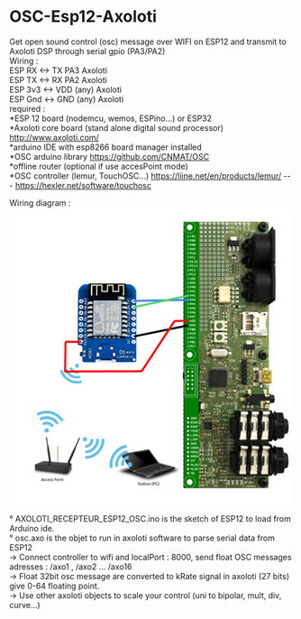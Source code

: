 # OSC-Esp12-Axoloti
Get open sound control (osc) message over WIFI on ESP12 and transmit to Axoloti DSP through serial gpio (PA3/PA2)<br />
Wiring :<br />
ESP RX <-> TX PA3 Axoloti<br />
ESP TX <-> RX PA2 Axoloti<br />
ESP 3v3 <-> VDD (any) Axoloti<br />
ESP Gnd <-> GND (any) Axoloti<br />
required :<br />
*ESP 12 board (nodemcu, wemos, ESPino...) or ESP32<br />
*Axoloti core board (stand alone digital sound processor) http://www.axoloti.com/ <br />
*arduino IDE with esp8266 board manager installed <br />
*OSC arduino library  https://github.com/CNMAT/OSC<br />
*offline router (optional if use accesPoint mode) <br />
*OSC controller (lemur, TouchOSC...) https://liine.net/en/products/lemur/ --- https://hexler.net/software/touchosc<br />

Wiring diagram :<br />
![alt text](https://github.com/gaeljaton/OSC-Esp12-Axoloti/blob/master/Axoloti_ESP8266.jpg)

° AXOLOTI_RECEPTEUR_ESP12_OSC.ino is the sketch of ESP12 to load from Arduino ide.<br />
° osc.axo is the objet to run in axoloti software to parse serial data from ESP12 <br />
-> Connect controller to wifi and localPort : 8000, send float OSC messages adresses : /axo1 , /axo2 ... /axo16 <br />
-> Float 32bit osc message are converted to kRate signal in axoloti (27 bits) give 0-64 floating point. <br />
-> Use other axoloti objects to scale your control (uni to bipolar, mult, div, curve...)<br />
